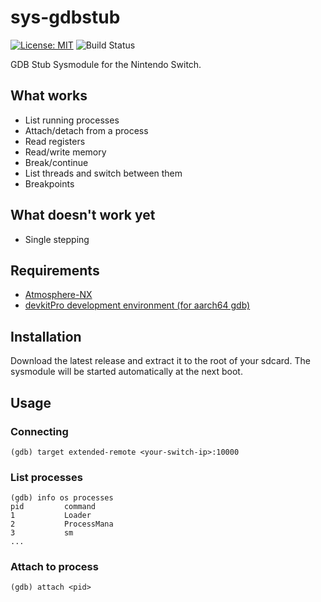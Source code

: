 # sys-gdbstub

[![License: MIT](https://img.shields.io/badge/license-MIT-bri)](LICENSE)
![Build Status](https://github.com/mossvr/sys-gdbstub/actions/workflows/build.yml/badge.svg?branch=master)

GDB Stub Sysmodule for the Nintendo Switch.

## What works

+ List running processes
+ Attach/detach from a process
+ Read registers
+ Read/write memory
+ Break/continue
+ List threads and switch between them
+ Breakpoints

## What doesn't work yet

+ Single stepping

## Requirements

+ [Atmosphere-NX](https://github.com/Atmosphere-NX/Atmosphere)
+ [devkitPro development environment (for aarch64 gdb)](https://switchbrew.org/wiki/Setting_up_Development_Environment)

## Installation

Download the latest release and extract it to the root of your sdcard. The
sysmodule will be started automatically at the next boot.

## Usage

### Connecting

    (gdb) target extended-remote <your-switch-ip>:10000

### List processes

    (gdb) info os processes
    pid         command
    1           Loader
    2           ProcessMana
    3           sm
    ...

### Attach to process

    (gdb) attach <pid>

